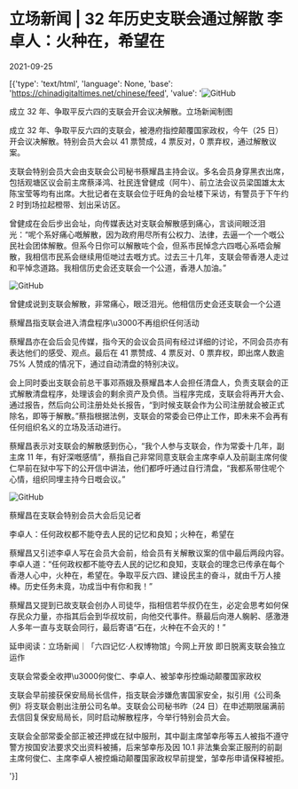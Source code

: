 # 立场新闻 | 32 年历史支联会通过解散 李卓人：火种在，希望在

2021-09-25

[{'type': 'text/html', 'language': None, 'base': 'https://chinadigitaltimes.net/chinese/feed', 'value': '![GitHub](https://chinadigitaltimes.net/chinese/files/2021/09/post-671309-614fad7ac8e2d.png)

成立 32 年、争取平反六四的支联会开会议决解散。立场新闻制图

成立 32 年、争取平反六四的支联会，被港府指控颠覆国家政权，今午（25 日）开会议决解散。特别会员大会以 41  票赞成，4 票反对，0 票弃权，通过解散议案。

支联会特别会员大会由支联会公司秘书蔡耀昌主持会议。多名会员身穿黑衣出席，包括观塘区议会前主席蔡泽鸿、社民连曾健成（阿牛）、前立法会议员梁国雄太太陈宝莹等均有出席。大批记者在支联会位于旺角的会址楼下采访，有警员于下午约 2 时到场拉起橙带、划出采访区。

曾健成在会后步出会址，向传媒表达对支联会解散感到痛心，言谈间眼泛泪光：“呢个系好痛心嘅解散，因为政府用尽所有公权力、法律，去逼一个一个嘅公民社会团体解散。但系今日你可以解散咗个会，但系市民悼念六四嘅心系唔会解散，我相信市民系会继续用佢哋过去嘅方式。过去三十几年，支联会带香港人走过和平悼念道路。我相信历史会还支联会一个公道，香港人加油。”

![GitHub](https://chinadigitaltimes.net/chinese/files/2021/09/post-671309-614fad7b15a96.)

曾健成说到支联会解散，非常痛心，眼泛泪光。他相信历史会还支联会一个公道

蔡耀昌指支联会进入清盘程序\u3000不再组织任何活动

蔡耀昌亦在会后会见传媒，指今天的会议会员间有经过详细的讨论，不同会员亦有表达他们的感受、观点。最后在 41 票赞成、4 票反对、0 票弃权，即出席人数逾 75% 人赞成的情况下，通过自动清盘的特别决议。

会上同时委出支联会前总干事邓燕娥及蔡耀昌本人会担任清盘人，负责支联会的正式解散清盘程序，处理该会的剩余资产及负债。当程序完成，支联会将再开大会、通过报告，然后向公司注册处处长报告，“到时候支联会作为公司注册就会被正式除名，即等于解散。”蔡指根据法例，支联会的常委会已停止工作，即未来不会再有任何组织名义的立场及活动进行。

蔡耀昌表示对支联会的解散感到伤心，“我个人参与支联会，作为常委十几年，副主席 11 年，有好深嘅感情”，蔡指自己非常同意支联会主席李卓人及前副主席何俊仁早前在狱中写下的公开信中讲法，他们都呼吁通过自行清盘，“我都系带住呢个心情，组织同埋主持今日嘅会议。”

![GitHub](https://chinadigitaltimes.net/chinese/files/2021/09/post-671309-614fad7b4463f.)

蔡耀昌在支联会特别会员大会后见记者

李卓人：任何政权都不能夺去人民的记忆和良知；火种在，希望在

蔡耀昌又引述李卓人写在会员大会前，给会员有关解散议案的信中最后两段内容。李卓人道：“任何政权都不能夺去人民的记忆和良知，支联会的理念已传承在每个香港人心中，火种在，希望在。争取平反六四、建设民主的奋斗，就由千万人接棒。历史任务未竟，功成当中有你和我！”

蔡耀昌又提到已故支联会创办人司徒华，指相信若华叔仍在生，必定会思考如何保存民众力量，亦指其后会到华叔坟前，向他交代事件。蔡最后向港人躹躬、感激港人多年一直与支联会同行，最后寄语“石在，火种在不会灭的！”

延申阅读：立场新闻｜「六四记忆·人权博物馆」今网上开放 即日脱离支联会独立运作

支联会常委全收押\u3000何俊仁、李卓人、被邹幸彤控煽动颠覆国家政权

支联会早前接获保安局局长信件，指支联会涉嫌危害国家安全，拟引用《公司条例》将支联会剔出注册公司名单。支联会公司秘书昨（24 日）在申述期限届满前去信回复保安局局长，同时启动解散程序，今举行特别会员大会。

支联会全部常委全部正被还押或在狱中服刑，其中副主席邹幸彤等五人被指不遵守警方按国安法要求交出资料被捕，后来邹幸彤及因 10.1 非法集会案正服刑的前副主席何俊仁、主席李卓人被控煽动颠覆国家政权早前提堂，邹幸彤申请保释被拒。

'}]